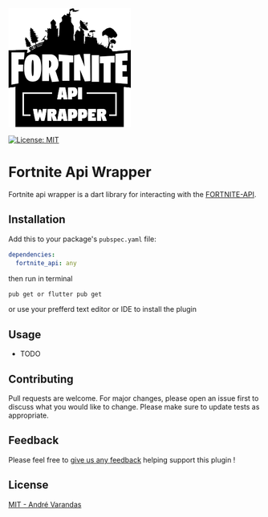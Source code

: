 <img src="https://github.com/AndreVarandas/dart-fortnite-api-wrapper/blob/main/art/logo.png" alt="logo" border="0">

<a href="https://opensource.org/licenses/MIT"><img src="https://img.shields.io/badge/license-MIT-purple.svg" alt="License: MIT"></a>

# Fortnite Api Wrapper

Fortnite api wrapper is a dart library for interacting with the [FORTNITE-API](https://fortnite-api.com/).

## Installation

Add this to your package's `pubspec.yaml` file:

```yaml
dependencies:
  fortnite_api: any
```

then run in terminal

```bash
pub get or flutter pub get
```

or use your prefferd text editor or IDE to install the plugin

## Usage

- TODO

## Contributing

Pull requests are welcome. For major changes, please open an issue first to discuss what you would like to change.
Please make sure to update tests as appropriate.

## Feedback

Please feel free to [give us any feedback](https://github.com/andrevarandas/dart-fortnite-api-wrapper/issues/new)
helping support this plugin !

## License

[MIT - André Varandas](LICENSE)
